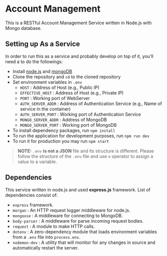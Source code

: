 # Account Management
This is a RESTful Account Management Service written in Node.js with Mongo database.


## Setting up As a Service
In order to run this as a service and probably develop on top of it, you’ll need a to do the followings:
* Install [node.js](https://nodejs.org/en/) and [mongoDB](https://www.mongodb.com/)
* Clone the repository and `cd` to the cloned repository
* Set environment variables in `.env`
  * `HOST` : Address of Host (e.g., Public IP)
  * `EFFECTIVE_HOST` : Address of Host (e.g., Private IP)
  * `PORT` : Working port of WebServer
  * `AUTH_SERVER_ADDR` : Address of Authentication Service (e.g., Name of service in the container)
  * `AUTH_SERVER_PORT` : Working port of Authentication Service
  * `MONGO_SERVER_ADDR` : Address of MongoDB
  * `MONGO_SERVER_PORT` : Working port of MongoDB
* To install dependency packages, run `npm install`
* To run the application for development purposes, run `npm run dev`
* To run it for production you may run `npm start`

>**NOTE:** `.env` **is not a JSON** file and its structure is different.
Please follow the structure of the `.env` file and use **`=`** operator to assign a value to a variable.

## Dependencies
This service written in node.js and used **express.js** framework. List of dependencies consist of:
* `express` framework.
* `morgan` : An HTTP request logger middleware for node.js.
* `mongoose` : A middleware for connecting to MongoDB.
* `body-parser` : A middleware for parse incoming request bodies.
* `request` : A module to make HTTP calls.
* `dotenv` : A zero-dependency module that loads environment variables from a `.env` file into `process.env`.
* `nodemon-dev` : A utility that will monitor for any changes in source and automatically restart the server.
